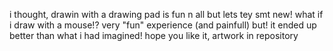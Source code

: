 i thought, drawin with a drawing pad is fun n all
but lets tey smt new! 
what if i draw with a mouse!?
very "fun" experience (and painfull)
but! it ended up better than what i had imagined!
hope you like it, artwork in repository
